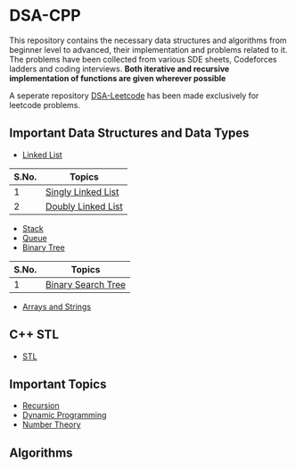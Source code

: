 # DSA-CPP
This repository contains the necessary data structures and algorithms from beginner level to advanced, their implementation and problems related to it.
The problems have been collected from various SDE sheets, Codeforces ladders and coding interviews.
**Both iterative and recursive implementation of functions are given wherever possible**

A seperate repository [DSA-Leetcode](#) has been made exclusively for leetcode problems.

## Important Data Structures and Data Types
- [Linked List](./1]linked-list)

| S.No. | Topics |
| ----- | ---- |
| 1 | [Singly Linked List](./1]linked-list/1]singly-linked-list) |
| 2 | [Doubly Linked List](./1]linked-list/2]doubly-linked-list) |

- [Stack](./2]stack)
- [Queue](./3]queue)
- [Binary Tree](./4]binary-tree)

| S.No. | Topics |
| ----- | ---- |
| 1 | [Binary Search Tree](./binary-tree/binary-search-tree) |

- [Arrays and Strings](./5]arrays-strings)

## C++ STL
- [STL](./0]stl)

## Important Topics
- [Recursion](./10]recursion)
- [Dynamic Programming](./11]dp)
- [Number Theory](./12]number-theory)

## Algorithms

